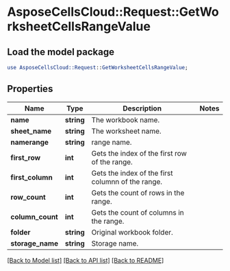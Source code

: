 # AsposeCellsCloud::Request::GetWorksheetCellsRangeValue 

## Load the model package
```perl
use AsposeCellsCloud::Request::GetWorksheetCellsRangeValue;
```

## Properties
Name | Type | Description | Notes
------------ | ------------- | ------------- | -------------
**name** | **string** | The workbook name. |
**sheet_name** | **string** | The worksheet name. |
**namerange** | **string** | range name. |
**first_row** | **int** | Gets the index of the first row of the range. |
**first_column** | **int** | Gets the index of the first columnn of the range. |
**row_count** | **int** | Gets the count of rows in the range. |
**column_count** | **int** | Gets the count of columns in the range. |
**folder** | **string** | Original workbook folder. |
**storage_name** | **string** | Storage name. |  

[[Back to Model list]](../README.md#documentation-for-requests) [[Back to API list]](../README.md#documentation-for-api-endpoints) [[Back to README]](../README.md)

